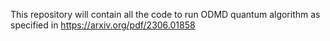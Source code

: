 This repository will contain all the code to run ODMD quantum algorithm as specified in https://arxiv.org/pdf/2306.01858
